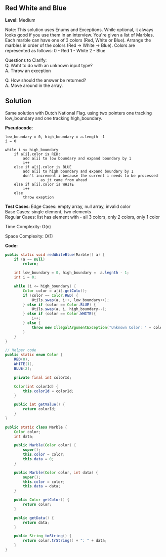 ## Red White and Blue

**Level**: Medium

Note: This solution uses Enums and Exceptions. While optional, it always looks good if you use them in an
interview.
You're given a list of Marbles. Each marble can have one of 3 colors (Red, White or Blue).
Arrange the marbles in order of the colors (Red -> White -> Blue).
Colors are represented as follows:
0 - Red
1 - White
2 - Blue


Questions to Clarify:  
Q. Waht to do with an unknown input type?  
A. Throw an exception  

Q. How should the answer be returned?  
A. Move around in the array.  

## Solution

Same solution with Dutch National Flag. using two pointers one tracking low_boundary and one tracking high_boundary.

**Pseudocode**:
```
low_boundary = 0, high_boundary = a.length -1
i = 0

while i <= high_boundary
    if a[i].color is RED:
        add a[i] to low boundary and expand boundary by 1
        i++
    else if a[i].color is BLUE
        add a[i] to high boundary and expand boundary by 1
        don't increment i because the current i needs to be processed
                as it came from ahead
    else if a[i].color is WHITE
        i++
    else
        throw exeption

```
**Test Cases**:
Edge Cases: empty array, null array, invalid color  
Base Cases: single element, two elements  
Regular Cases: list has element with - all 3 colors, only 2 colors, only 1 color  

Time Complexity: O(n)

Space Complexity: O(1)

**Code:**
```java
public static void redWhiteBlue(Marble[] a) {
    if (a == null)
        return;

    int low_boundary = 0, high_boundary =  a.legnth - 1;
    int i = 0;

    while (i <= high_boundary) {
        Color color = a[i].getColo();
        if (color == Color.RED) {
            Utils.swap(a, i++, low_boundary++);
        } else if (color == Color.BLUE) {
            Utils.swap(a, i, high_boundary--);
        } else if (color == Color.WHITE){
            i++;
        } else {
            throw new IllegalArgumentException("Unknown Color: " + color);
        }
    }
}

// Helper code
public static enum Color {
    RED(0),
    WHITE(1),
    BLUE(2);

    private final int colorId;

    Color(int colorId) {
        this.colorId = colorId;
    }

    public int getValue() {
        return colorId;
    }
}

public static class Marble {
    Color color;
    int data;

    public Marble(Color color) {
        super();
        this.color = color;
        this.data = 0;
    }

    public Marble(Color color, int data) {
        super();
        this.color = color;
        this.data = data;
    }

    public Color getColor() {
        return color;
    }

    public getData() {
        return data;
    }

    public String toString() {
        return color.trString() + ": " + data;
    }
}
```